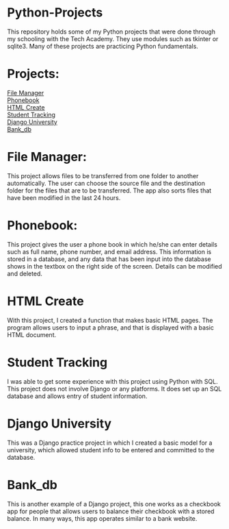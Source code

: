 # Python-Projects

This repository holds some of my Python projects that were done through my schooling with the Tech Academy. They use modules such as tkinter or sqlite3. Many of these projects are practicing Python fundamentals.

# Projects:
<a href="https://github.com/Gman615/Python_Projects/tree/main/File%20Manager">File Manager</a><br><a href="https://github.com/Gman615/Python-Projects/blob/main/phonebook_func.py">Phonebook</a><br><a href="https://github.com/Gman615/Python_Projects/tree/main/HTML%20Create">HTML Create</a><br><a href="https://github.com/Gman615/Python_Projects/tree/main/Student%20Tracking">Student Tracking</a><br><a href="https://github.com/Gman615/Python_Projects/tree/main/DjangoUniversity">Django University</a><br>
<a href="https://github.com/Gman615/Python_Projects/tree/main/Bank_db">Bank_db</a><br>

# File Manager:
This project allows files to be transferred from one folder to another automatically. The user can choose the source file and the destination folder for the files that are to be transferred. The app also sorts files that have been modified in the last 24 hours.

# Phonebook:
This project gives the user a phone book in which he/she can enter details such as full name, phone number, and email address. This information is stored in a database, and any data that has been input into the database shows in the textbox on the right side of the screen. Details can be modified and deleted.

# HTML Create

With this project, I created a function that makes basic HTML pages. The program allows users to input a phrase, and that is displayed with a basic HTML document.

# Student Tracking

I was able to get some experience with this project using Python with SQL. This project does not involve Django or any platforms. It does set up an SQL database and allows entry of student information.

# Django University

This was a Django practice project in which I created a basic model for a university, which allowed student info to be entered and committed to the database.

# Bank_db

This is another example of a Django project, this one works as a checkbook app for people that allows users to balance their checkbook with a stored balance. In many ways, this app operates similar to a bank website.
